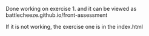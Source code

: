 Done working on exercise 1. and it can be viewed as battlecheeze.github.io/front-assessment

If it is not working, the exercise one is in the index.html
